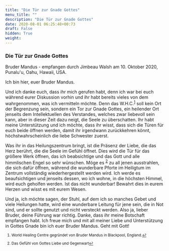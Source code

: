 ```yaml
---
title: "Die Tür zur Gnade Gottes"
menu_title: ""
description: "Die Tür zur Gnade Gottes"
date: 2020-08-01 06:25:48+00:73
draft: False
hidden: True
weight:
---
```

### Die Tür zur Gnade Gottes

Bruder Mandus - empfangen durch Jimbeau Walsh am 10. Oktober 2020, Punalu'u, Oahu, Hawaii, USA.

Ich bin hier, euer Bruder Mandus.

Und ich danke euch, dass ihr mich gerufen habt, denn ich war bei euch während eurer Diskussion vorhin und ihr habt bereits vieles von dem wahrgenommen, was ich vermitteln möchte. Denn das W.H.C.<sup id="a1">[1](#f1)</sup> soll kein Ort der Begrenzung sein, sondern ein Tor zur Gnade Gottes, ein heilender Ort jenseits dem Intellektuellen des Verstandes, welches zwar liebevoll sein kann, aber in dieser Zeit dazu neigt, die Seele zu überschatten. Ihr habt meine Unterstützung und ich möchte, dass ihr wisst, dass sich die Türen für euch beide öffnen werden, damit ihr irgendwann zurückkehren könnt, höchstwahrscheinlich die liebe Schwester zuerst.

Was ihr in das Heilungszentrum bringt, ist die Präsenz der Liebe, die das Herz berührt, die die Seele im Gefühl öffnet. Dies wird die Tür für das größere Werk öffnen, das ich beabsichtige und das Gott und alle himmlischen Engel so sehr wünschen. Möge es <sup id="a2">[2](#f2)</sup> zu all jenen ausstrahlen, die sich dafür öffnen, während die wunderbare Pforte im Heiligtum im Zentrum vollständig wiederhergestellt werden wird. Ich werde es beaufsichtigen und jenseits dessen, wo ich wohne, in die höchsten Himmel, wird euch geholfen werden. Ist das nicht wunderbar! Bewahrt dies in eurem Herzen und wisst es mit eurem Wesen.

Und ja, ich möchte sagen, der Stuhl, auf dem ich so manches Gebet und viele Heilungen hatte, wird eine wunderbare Leitung für jene sein, die in Not sind, und er sollte genutzt und nicht versteckt werden. Also ja, lieber Bruder, deine Führung war richtig. Danke, dass ihr meine Botschaft empfangen habt. Ich freue mich und mit all meiner Liebe und Unterstützung in Gottes Gnade bin ich euer Bruder Mandus. Geht mit Gott!
<small>

1. <large id="f1"> World Healing Centre gegründet von Bruder Mandus in Blackpool, England.[↩](#a1)

2. <large id="f2"> Das Gefühl von Gottes Liebe und Gegenwart[↩](#a2)

